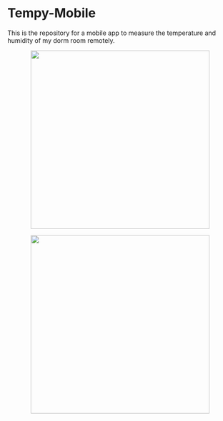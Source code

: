 # Tempy-Mobile

This is the repository for a mobile app to measure the temperature and humidity of my dorm room remotely.

<p align="center">
  <img src="[https://github.com/user-attachments/assets/42751a78-43cb-4ed3-a6c3-bd7f030815a1](https://github.com/user-attachments/assets/c386cedc-5174-4cce-ac60-ea5c28d02a21)" width="400">
</p>

<p align="center">
  <img src="https://github.com/user-attachments/assets/8d5e6690-9be4-42fb-baec-5056c402c86f" width="400">
</p>
